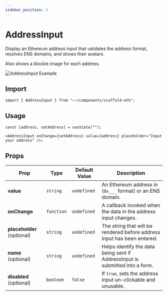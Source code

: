 ```yaml
---
sidebar_position: 3
---
```


# AddressInput

Display an Ethereum address input that validates the address format, resolves ENS domains, and shows their avatars.

Also shows a blockie image for each address.

![AddressInput Example](/img/addressInput.gif)

## Import

```tsx
import { AddressInput } from "~~/components/scaffold-eth";
```

## Usage

```tsx
const [address, setAddress] = useState("");

<AddressInput onChange={setAddress} value={address} placeholder="Input your address" />;
```

## Props

| Prop                       | Type       | Default Value | Description                                                                  |
| -------------------------- | ---------- | ------------- | ---------------------------------------------------------------------------- |
| **value**                  | `string`   | `undefined`   | An Ethereum address in (`0x___` format) or an ENS domain.                    |
| **onChange**               | `function` | `undefined`   | A callback invoked when the data in the address input changes.               |
| **placeholder** (optional) | `string`   | `undefined`   | The string that will be rendered before address input has been entered.      |
| **name** (optional)        | `string`   | `undefined`   | Helps identify the data being sent if AddressInput is submitted into a form. |
| **disabled** (optional)    | `boolean`  | `false`       | If `true`, sets the address input un-clickable and unusable.                  |

